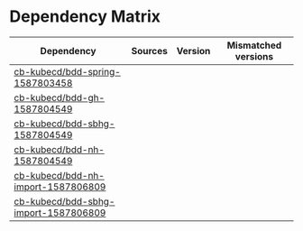 # Dependency Matrix

Dependency | Sources | Version | Mismatched versions
---------- | ------- | ------- | -------------------
[cb-kubecd/bdd-spring-1587803458](https://github.com/cb-kubecd/bdd-spring-1587803458.git) |  | []() | 
[cb-kubecd/bdd-gh-1587804549](https://github.com/cb-kubecd/bdd-gh-1587804549.git) |  | []() | 
[cb-kubecd/bdd-sbhg-1587804549](https://github.com/cb-kubecd/bdd-sbhg-1587804549.git) |  | []() | 
[cb-kubecd/bdd-nh-1587804549](https://github.com/cb-kubecd/bdd-nh-1587804549.git) |  | []() | 
[cb-kubecd/bdd-nh-import-1587806809](https://github.com/cb-kubecd/bdd-nh-import-1587806809.git) |  | []() | 
[cb-kubecd/bdd-sbhg-import-1587806809](https://github.com/cb-kubecd/bdd-sbhg-import-1587806809.git) |  | []() | 
